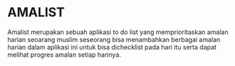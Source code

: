 # AMALIST

Amalist merupakan sebuah aplikasi to do list yang memprioritaskan amalan harian seoarang muslim
seseorang bisa menambahkan berbagai amalan harian dalam aplikasi ini untuk bisa dichecklist pada hari itu
serta dapat melihat progres amalan setiap harinya.


